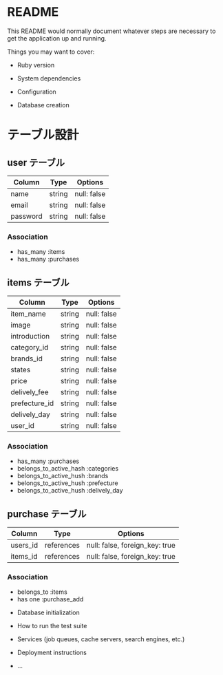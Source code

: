# README

This README would normally document whatever steps are necessary to get the
application up and running.

Things you may want to cover:

* Ruby version

* System dependencies

* Configuration

* Database creation

# テーブル設計

## user テーブル

| Column   | Type   | Options     |
| -------- | ------ | ----------- |
| name     | string | null: false |
| email    | string | null: false |
| password | string | null: false |

### Association

- has_many :items
- has_many :purchases

## items テーブル

| Column         | Type   | Options     |
| -------------- | ------ | ----------- |
| item_name      | string | null: false |
| image          | string | null: false |
| introduction   | string | null: false |
| category_id    | string | null: false |
| brands_id      | string | null: false |
| states         | string | null: false |
| price          | string | null: false |
| delively_fee   | string | null: false |
| prefecture_id  | string | null: false |
| delively_day   | string | null: false |
| user_id        | string | null: false |



### Association

- has_many :purchases
- belongs_to_active_hash :categories
- belongs_to_active_hush :brands
- belongs_to_active_hush :prefecture
- belongs_to_active_hush :delively_day

## purchase テーブル

| Column    | Type       | Options                        |
| --------- | ---------- | ------------------------------ |
| users_id  | references | null: false, foreign_key: true |
| items_id  | references | null: false, foreign_key: true |

### Association

- belongs_to :items
- has one :purchase_add


* Database initialization

* How to run the test suite

* Services (job queues, cache servers, search engines, etc.)

* Deployment instructions

* ...
